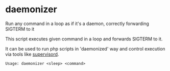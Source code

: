 # daemonizer
Run any command in a loop as if it's a daemon, correctly forwarding SIGTERM to it

This script executes given command in a loop and forwards SIGTERM to it.

It can be used to run php scripts in 'daemonized' way  and control execution via tools like [supervisord](http://supervisord.org/).

```
Usage: daemonizer <sleep> <command>
```

